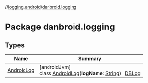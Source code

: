 //[logging_android](../../index.md)/[danbroid.logging](index.md)

# Package danbroid.logging

## Types

| Name | Summary |
|---|---|
| [AndroidLog](-android-log/index.md) | [androidJvm]<br>class [AndroidLog](-android-log/index.md)(**logName**: [String](https://kotlinlang.org/api/latest/jvm/stdlib/kotlin/-string/index.html)) : [DBLog](../../../logging_android/danbroid.logging/-d-b-log/index.md) |
